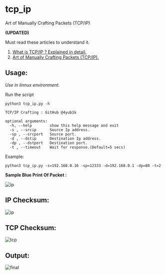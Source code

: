 # tcp_ip
Art of Manually Crafting Packets (TCP/IP)

**(UPDATED)**

Must read these articles to understand it.
1. [What is TCP/IP ? Explained in detail.](https://medium.com/@4yub1k/what-is-tcp-ip-explained-in-detail-efc57758115e)
2. [Art of Manually Crafting Packets (TCP/IP).](https://medium.com/@4yub1k/art-of-manually-crafting-packets-tcp-ip-175a85ca808c)


## Usage:
_Use in linnux environment._

Run the script
```
python3 tcp_ip.py -h
```
```
TCP/IP Crafting : GitHub @4yub1k

optional arguments:
  -h, --help        show this help message and exit
  -s , --srcip      Source Ip address.
  -sp , --srcport   Source port.
  -d , --dstip      Destination Ip address.
  -dp , --dstport   Destination port.
  -t , --timeout    Wait for response.(Default=5 secs)
```
Example:
```
python3 tcp_ip.py -s=192.168.0.16 -sp=12333 -d=192.168.0.1 -dp=80 -t=2
```
__Sample Blue Print Of Packet :__

![ip](https://user-images.githubusercontent.com/45902447/147408122-b0c87a93-dcf8-422d-95b9-442dc8d8e949.jpg)

## IP Checksum:
![ip](https://github.com/4yub1k/tcp_ip/assets/45902447/c9afff17-829c-4645-9813-4792c330fcef)

## TCP Checksum:
![tcp](https://github.com/4yub1k/tcp_ip/assets/45902447/c119a9d9-7091-45a5-abd6-c6a04fe7f687)

## Output:
![final](https://github.com/4yub1k/tcp_ip/assets/45902447/9f0d621e-0cec-4a4a-a986-7e8994152aae)



